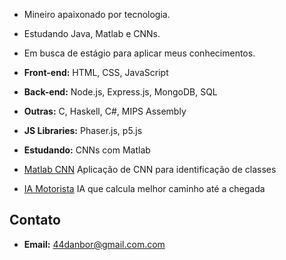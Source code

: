  - Mineiro apaixonado por tecnologia.
- Estudando Java, Matlab e CNNs.
- Em busca de estágio para aplicar meus conhecimentos.

- **Front-end:** HTML, CSS, JavaScript  
- **Back-end:** Node.js, Express.js, MongoDB, SQL  
- **Outras:** C, Haskell, C#, MIPS Assembly  
- **JS Libraries:** Phaser.js, p5.js  
- **Estudando:** CNNs com Matlab

- [Matlab CNN](https://github.com/Danielbgoncalves/CNN-with-MATHLAB.git) Aplicação de CNN para identificação de classes
- [IA Motorista](https://github.com/Danielbgoncalves/ia-motorista.git) IA que calcula melhor caminho até a chegada 

## Contato
- **Email:** [44danbor@gmail.com.com](mailto:seuemail@exemplo.com)

<!---
Danielbgoncalves/Danielbgoncalves is a ✨ special ✨ repository because its `README.md` (this file) appears on your GitHub profile.
You can click the Preview link to take a look at your changes.
--->
